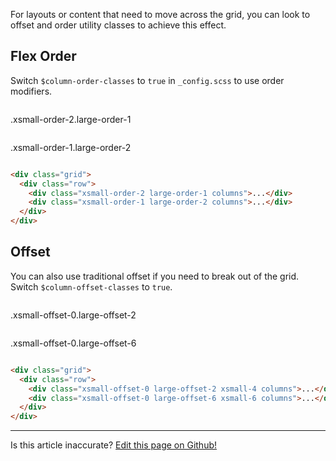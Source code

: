 For layouts or content that need to move across the grid, you can look to offset and order utility classes to achieve this effect.

## Flex Order

Switch `$column-order-classes` to `true` in `_config.scss` to use order modifiers.

<div class="grid filler-bg">
  <div class="row">
    <div class="xsmall-order-2 large-order-1 columns has-no-padding-bottom">
      <p class="filler has-padding has-primary-color-bg">
        .xsmall-order-2.large-order-1
      </p>
    </div>
    <div class="xsmall-order-1 large-order-2 columns has-no-padding-bottom">
      <p class="filler has-padding has-secondary-color-bg">
        .xsmall-order-1.large-order-2
      </p>
    </div>
  </div>
</div>

```html
<div class="grid">
  <div class="row">
    <div class="xsmall-order-2 large-order-1 columns">...</div>
    <div class="xsmall-order-1 large-order-2 columns">...</div>
  </div>
</div>
```

## Offset

You can also use traditional offset if you need to break out of the grid. Switch `$column-offset-classes` to `true`.

<div class="grid filler-bg">
  <div class="row">
    <div class="xsmall-offset-0 large-offset-2 xsmall-4 columns has-no-padding-bottom">
      <p class="filler has-padding has-primary-color-bg">
        .xsmall-offset-0.large-offset-2
      </p>
    </div>
    <div class="xsmall-offset-0 large-offset-6 xsmall-6 columns has-no-padding-bottom">
      <p class="filler has-padding has-secondary-color-bg">
        .xsmall-offset-0.large-offset-6
      </p>
    </div>
  </div>
</div>

```html
<div class="grid">
  <div class="row">
    <div class="xsmall-offset-0 large-offset-2 xsmall-4 columns">...</div>
    <div class="xsmall-offset-0 large-offset-6 xsmall-6 columns">...</div>
  </div>
</div>
```

<hr />
<p class="has-right-text">Is this article inaccurate? <a href="https://github.com/geotrev/undernet/tree/master/docs/offset-order.md">Edit this page on Github!</a></p>
